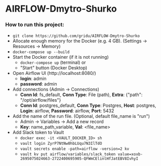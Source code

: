 # AIRFLOW-Dmytro-Shurko

### How to run this project:
- `git clone https://github.com/gridu/AIRFLOW-Dmytro-Shurko`
- Allocate enough memory for the Docker (e.g. 4 GB). (Settings → Resources → Memory)
- `docker-compose up --build`
- Start the Docker container (if it is not running)
    - `docker-compose up` (terminal) or
    - "Start" button (Docker Desktop)
- Open Airflow UI (http://localhost:8080/)
	- **login**: admin
	- **password**: admin
- Add connections (Admin → Connections)
	- **Conn Id**: fs_default, **Conn Type**: File (path), **Extra**: {"path": "/opt/airflow/files"}
	- **Conn Id**: postgres_default, **Conn Type**: Postgres, **Host**: postgres, **Login**: airflow, **Password**: airflow, **Port**: 5432
- Add the name of the run file. (Optional, default file_name is "run")
	- Admin → Variables → Add a new record
	- **Key**: name_path_variable, **Val**: &lt;file_name&gt;
- Add Slack token to Vault
    - `docker exec -it <VAULT_DOCKER_ID> sh`
    - `vault login ZyrP7NtNw0hbLUqu7N3IlTdO`
    - `vault secrets enable -path=airflow -version=2 kv`
    - `vault kv put airflow/variables/slack_token value=xoxb-2695075024663-2722400695905-QFWmCElinlHfJatEBV8IvhyI`
